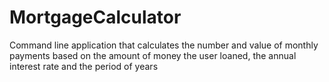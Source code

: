 # MortgageCalculator
Command line application that calculates the number and value of monthly payments based on the amount of money the user loaned, the annual interest rate and the period of years 
